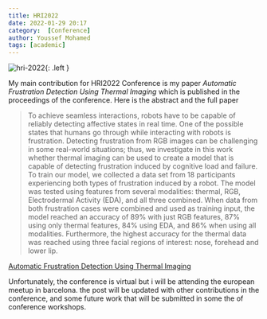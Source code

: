 ```yaml
---
title: HRI2022
date: 2022-01-29 20:17
category:  [Conference]
author: Youssef Mohamed
tags: [academic]
---
```

![hri-2022](/images/HRI.jpg){: .left }

My main contribution for HRI2022 Conference is my paper *Automatic Frustration Detection Using Thermal Imaging* which is published in the proceedings of the conference. 
Here is the abstract and the full paper
> To achieve seamless interactions, robots have to be capable of reliably detecting affective states in real time. One of the possible states that humans go through while interacting with robots is frustration. Detecting frustration from RGB images can be challenging in some real-world situations; thus, we investigate in this work whether thermal imaging can be used to create a model that is capable of detecting frustration induced by cognitive load and failure. To train our model, we collected a data set from 18 participants experiencing both types of frustration induced by a robot. The model was tested using features from several modalities: thermal, RGB, Electrodermal Activity (EDA), and all three combined. When data from both frustration cases were combined and used as training input, the model reached an accuracy of 89% with just RGB features, 87% using only thermal features, 84% using EDA, and 86% when using all modalities. Furthermore, the highest accuracy for the thermal data was reached using three facial regions of interest: nose, forehead and lower lip.

[Automatic Frustration Detection Using Thermal Imaging](assets/docs/HRI2022.pdf)

Unfortunately, the conference is virtual but i will be attending the european meetup in barcelona.
the post will be updated with other contributions in the conference, and some future work that will be submitted in some the of conference workshops. 